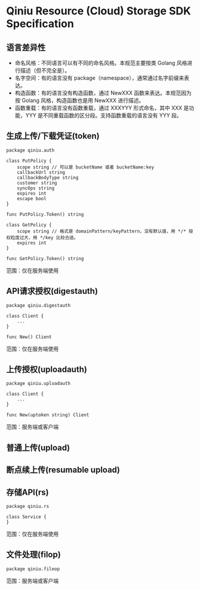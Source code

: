 # Qiniu Resource (Cloud) Storage SDK Specification

## 语言差异性

- 命名风格：不同语言可以有不同的命名风格。本规范主要按类 Golang 风格进行描述（但不完全是）。
- 名字空间：有的语言没有 package（namespace），通常通过名字前缀来表达。
- 构造函数：有的语言没有构造函数，通过 NewXXX 函数来表达。本规范因为按 Golang 风格，构造函数也是用 NewXXX 进行描述。
- 函数重载：有的语言没有函数重载，通过 XXXYYY 形式命名，其中 XXX 是功能，YYY 是不同重载函数的区分段。支持函数重载的语言没有 YYY 段。


## 生成上传/下载凭证(token)

```{go}
package qiniu.auth

class PutPolicy {
	scope string // 可以是 bucketName 或者 bucketName:key
	callbackUrl string
	callbackBodyType string
	customer string
	syncOps string
	expires int
	escape bool
}

func PutPolicy.Token() string

class GetPolicy {
	scope string // 格式是 domainPattern/keyPattern，没有默认值，用 */* 授权粒度过大，用 */key 比较合适。
	expires int
}

func GetPolicy.Token() string
```

范围：仅在服务端使用


## API请求授权(digestauth)

```{go}
package qiniu.digestauth

class Client {
	...
}

func New() Client
```

范围：仅在服务端使用


## 上传授权(uploadauth)

```{go}
package qiniu.uploadauth

class Client {
	...
}

func New(uptoken string) Client
```

范围：服务端或客户端


## 普通上传(upload)


## 断点续上传(resumable upload)


## 存储API(rs)

```{go}
package qiniu.rs

class Service {
}
```

范围：仅在服务端使用


## 文件处理(filop)

```{go}
package qiniu.fileop
```

范围：服务端或客户端

